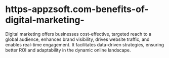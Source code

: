 # https-appzsoft.com-benefits-of-digital-marketing-
Digital marketing offers businesses cost-effective, targeted reach to a global audience, enhances brand visibility, drives website traffic, and enables real-time engagement. It facilitates data-driven strategies, ensuring better ROI and adaptability in the dynamic online landscape.
